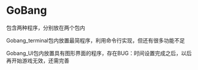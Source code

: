 # GoBang
包含两种程序，分别放在两个包内

Gobang_terminal包内放置最简程序，利用命令行实现，但还有很多功能不足

Gobang_UI包内放置具有图形界面的程序，存在BUG：时间设置完成之后，以后再开始游戏无效，还需完善
